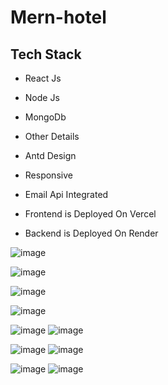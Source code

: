 # Mern-hotel

## Tech Stack 

* React Js
* Node Js
* MongoDb

* Other Details
* Antd Design
* Responsive
* Email Api Integrated
* Frontend is Deployed On Vercel
* Backend is Deployed On Render



![image](https://user-images.githubusercontent.com/72497717/222382769-a6eb51e2-1828-4696-b966-a956084aa9dc.png)

![image](https://user-images.githubusercontent.com/72497717/222382496-aa1428d9-0c57-4fba-b87a-9f202b7062ff.png)

![image](https://user-images.githubusercontent.com/72497717/222382569-b45c2d4a-f698-46d0-9b04-b56a144b6177.png)

![image](https://user-images.githubusercontent.com/72497717/222382625-be230b48-5ee1-4c1a-9e36-730a229e63d4.png)

![image](https://user-images.githubusercontent.com/72497717/222383196-ffaf9edd-7428-4cfb-be1a-a354ed17cb01.png)
![image](https://user-images.githubusercontent.com/72497717/222426680-f28a23b6-6fce-4ed2-b6d1-7496a4bdc238.png)


![image](https://user-images.githubusercontent.com/72497717/222382396-60fdddea-5fef-4c00-8f27-60f580ff7a19.png)
![image](https://user-images.githubusercontent.com/72497717/222382850-5904375d-2c60-4bde-9351-1847369b1bc0.png)

![image](https://user-images.githubusercontent.com/72497717/222382949-e983043b-ca91-47e2-86bd-23790c175c75.png)
![image](https://user-images.githubusercontent.com/72497717/222383029-398b9ee9-711f-47a0-8777-3e077a05bbf8.png)


